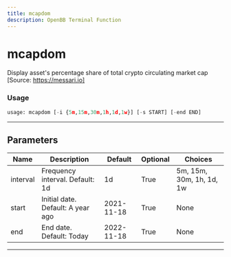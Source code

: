 ```yaml
---
title: mcapdom
description: OpenBB Terminal Function
---
```


# mcapdom

Display asset's percentage share of total crypto circulating market cap [Source: https://messari.io]
### Usage 
```python
usage: mcapdom [-i {5m,15m,30m,1h,1d,1w}] [-s START] [-end END]
```
---
## Parameters
| Name | Description | Default | Optional | Choices |
| ---- | ----------- | ------- | -------- | ------- |
| interval | Frequency interval. Default: 1d | 1d | True | 5m, 15m, 30m, 1h, 1d, 1w |
| start | Initial date. Default: A year ago | 2021-11-18 | True | None |
| end | End date. Default: Today | 2022-11-18 | True | None |
---

